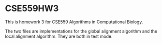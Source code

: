 # CSE559HW3

This is homework 3 for CSE559 Algorithms in Computational Biology.  
  
The two files are implementations for the global alignment algorithm and the local alignment algorithm. They are both in test mode.
